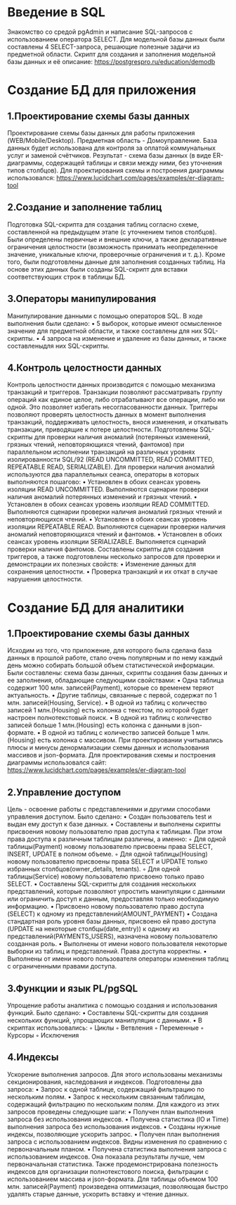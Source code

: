 # Введение в SQL

Знакомство со средой pgAdmin и написание SQL-запросов с использованием оператора SELECT. Для модельной базы данных были составлены 4 SELECT-запроса, решающие полезные задачи из предметной области. Скрипт для создания и заполнения модельной базы данных и её описание:
https://postgrespro.ru/education/demodb

# Создание БД для приложения

## 1.Проектирование схемы базы данных

Проектирование схемы базы данных для работы приложения (WEB/Mobile/Desktop). Предметная область - Домоуправление. База данных будет использована для контроля за оплатой коммунальных услуг и заменой счётчиков. Результат - схема базы данных (в виде ER-диаграммы, содержащей таблицы и связи между ними, без уточнения типов столбцов). Для проектирования схемы и построения диаграммы использовался:
https://www.lucidchart.com/pages/examples/er-diagram-tool

## 2.Создание и заполнение таблиц

Подготовка SQL-скрипта для создания таблиц согласно схеме, составленной на предыдущем этапе (с уточнением типов столбцов). Были определены первичные и внешние ключи, а также декларативные ограничения целостности (возможность принимать неопределенное значение, уникальные ключи, проверочные ограничения и т. д.). Кроме того, были подготовлены данные для заполнения созданных таблиц. На основе этих данных были созданы SQL-скрипт для вставки соответствующих строк в таблицы БД.

## 3.Операторы манипулирования

Манипулирование данными с помощью операторов SQL. В ходе выполнения были сделано:
    • 5 выборок, которые имеют осмысленное значение для предметной области, и также составлены для них SQL-скрипты.
    • 4 запроса на изменение и удаление из базы данных, и также составленыдля них SQL-скрипты.

## 4.Контроль целостности данных

Контроль целостности данных производится с помощью механизма транзакций и триггеров. Транзакции позволяют рассматривать группу операций как единое целое, либо отрабатывают все операции, либо ни одной. Это позволяет избегать несогласованности данных. Триггеры позволяют проверять целостность
данных в момент выполнения транзакций, поддерживать целостность, внося изменения, и откатывать транзакции, приводящие к потере целостности. Подготовлены SQL-скрипты для проверки наличия аномалий (потерянных изменений, грязных чтений, неповторяющихся чтений, фантомов) при параллельном исполнении транзакций на различных уровнях изолированности SQL/92 (READ UNCOMMITTED, READ COMMITTED, REPEATABLE READ, SERIALIZABLE). Для проверки наличия аномалий используются два параллельных сеанса, операторы в которых выполняются пошагово:
    • Установлен в обоих сеансах уровень изоляции READ UNCOMMITTED. Выполняются сценарии проверки наличия аномалий потерянных изменений и грязных чтений.
    • Установлен в обоих сеансах уровень изоляции READ COMMITTED. Выполняются сценарии проверки наличия аномалий грязных чтений и неповторяющихся чтений.
    • Установлен в обоих сеансах уровень изоляции REPEATABLE READ. Выполняются сценарии проверки наличия аномалий неповторяющихся чтений и фантомов.
    • Установлен в обоих сеансах уровень изоляции SERIALIZABLE. Выполняется сценарий проверки наличия фантомов.
Составлены скрипты для создания триггеров, а также подготовлены несколько запросов для проверки и демонстрации их полезных свойств:
    • Изменение данных для сохранения целостности.
    • Проверка транзакций и их откат в случае нарушения целостности.

# Создание БД для аналитики

## 1.Проектирование схемы базы данных

Исходим из того, что приложение, для которого была сделана база данных в прошлой работе, стало очень популярным и по нему каждый день можно собирать большой объем статистической информации. Были составлены: схема базы данных, скрипты создания базы данных и ее заполнения, обладающие следующими свойствами:
    • Одна таблица содержит 100 млн. записей(Payment), которые со временем теряют актуальность.
    • Другие таблицы, связанные с первой, содержат по 1 млн. записей(Housing, Service).
    • В одной из таблиц с количество записей 1 млн.(Housing) есть колонка с текстом, по которой будет настроен полнотекстовый поиск.
    • В одной из таблиц с количество записей больше 1 млн.(Housing) есть колонка с данными в json-формате.
    • В одной из таблиц с количество записей больше 1 млн.(Housing) есть колонка с массивом.
При проектировании учитывались плюсы и минусы денормализации схемы данных и использования массивов и json-формата.
Для проектирования схемы и построения диаграммы использовался сайт:
https://www.lucidchart.com/pages/examples/er-diagram-tool

## 2.Управление доступом

Цель - освоение работы с представлениями и другими способами управления доступом. Было сделано:
    • Создан пользователь test и выдан ему доступ к базе данных.
    • Составлены и выполнены скрипты присвоения новому пользователю прав доступа к таблицам. При этом права доступа к различным таблицам различны, а именно:
        ◦ Для одной таблицы(Payment) новому пользователю присвоены права SELECT, INSERT, UPDATE в полном объеме.
        ◦ Для одной таблицы(Housing) новому пользователю присвоены права SELECT и UPDATE только избранных столбцов(owner_details, tenants).
        ◦ Для одной таблицы(Service) новому пользователю присвоено только право SELECT.
    • Составлены SQL-скрипты для создания нескольких представлений, которые позволяют упростить манипуляции с данными или ограничить доступ к данным, предоставляя только необходимую информацию.
    • Присвоено новому пользователю право доступа (SELECT) к одному из представлений(AMOUNT_PAYMENT)
    • Создана стандартная роль уровня базы данных, присвоено ей право доступа (UPDATE на некоторые столбцы(date_entry)) к одному из представлений(PAYMENTS_USERS), назначена новому пользователю созданная роль.
    • Выполнены от имени нового пользователя некоторые выборки из таблиц и представлений. Права доступа корректны.
    • Выполнены от имени нового пользователя операторы изменения таблиц с ограниченными правами доступа.

## 3.Функции и язык PL/pgSQL

Упрощение работы аналитика с помощью создания и использования функций. Было сделано:
    • Составлены SQL-скрипты для создания нескольких функций, упрощающих манипуляции с данными.
    • В скриптах использовались:
        ◦ Циклы
        ◦ Ветвления
        ◦ Переменные
        ◦ Курсоры
        ◦ Исключения

## 4.Индексы

Ускорение выполнения запросов. Для этого использованы механизмы секционирования, наследования и индексов. Подготовлены два запроса:
    • Запрос к одной таблице, содержащий фильтрацию по нескольким полям.
    • Запрос к нескольким связанным таблицам, содержащий фильтрацию по нескольким полям.
Для каждого из этих запросов проведены следующие шаги:
    • Получен план выполнения запроса без использования индексов.
    • Получена статистика (IO и Time) выполнения запроса без использования индексов.
    • Созданы нужные индексы, позволяющие ускорить запрос.
    • Получен план выполнения запроса с использованием индексов. Видны изменения по сравнению с первоначальным планом.
    • Получена статистика выполнения запроса с использованием индексов. Она показала результаты лучше, чем первоначальная статистика.
Также продемонстрирована полезность индексов для организации полнотекстового поиска, фильтрации с использованием массива и json-формата.
Для таблицы объемом 100 млн. записей(Payment) произведена оптимизация, позволяющая быстро удалять старые данные, ускорить вставку и чтение данных.
